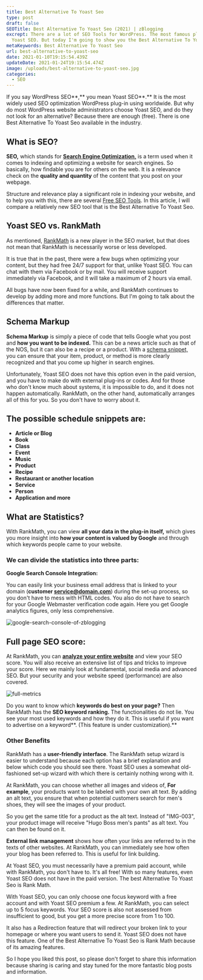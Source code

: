 ```yaml
---
title: Best Alternative To Yoast Seo
type: post
draft: false
SEOTitle: Best Alternative To Yoast Seo (2021) | zBlogging
excrept: There are a lot of SEO Tools for WordPress. The most famous plugin is
  Yoast SEO. But today I'm going to show you the Best Alternative To Yoast Seo.
metaKeywords: Best Alternative To Yoast Seo
url: best-alternative-to-yoast-seo
date: 2021-01-10T19:15:54.439Z
updateDate: 2021-01-24T19:15:54.474Z
image: /uploads/best-alternative-to-yoast-seo.jpg
categories:
  - SEO
---
```

If you say WordPress SEO**,** you mean Yoast SEO**.** It is the most widely used SEO optimization WordPress plug-in using worldwide. But why do most WordPress website administrators choose Yoast SEO, and do they not look for an alternative? Because there are enough (free). There is one Best Alternative To Yoast Seo available in the industry.

## What is SEO?

**SEO,** which stands for **[Search Engine Optimization,](https://zblogging.com/what-is-seo/)** is a term used when it comes to indexing and optimizing a website for search engines. So basically, how findable you are for others on the web. It is a relevance check on the **quality and quantity** of the content that you post on your webpage.

Structure and relevance play a significant role in indexing your website, and to help you with this, there are several [Free SEO Tools](https://zblogging.com/free-seo-tools-for-wordpress/). In this article, I will compare a relatively new SEO tool that is the Best Alternative To Yoast Seo.

## Yoast SEO vs. RankMath

As mentioned, [RankMath](https://rankmath.com/) is a new player in the SEO market, but that does not mean that RankMath is necessarily worse or less developed.

It is true that in the past, there were a few bugs when optimizing your content, but they had free 24/7 support for that, unlike Yoast SEO. You can chat with them via Facebook or by mail. You will receive support immediately via Facebook, and it will take a maximum of 2 hours via email.

All bugs have now been fixed for a while, and RankMath continues to develop by adding more and more functions. But I'm going to talk about the differences that matter.

## Schema Markup

**Schema Markup** is simply a piece of code that tells Google what you post and **how you want to be indexed.** This can be a news article such as that of the NOS, but it can also be a recipe or a product. With a [schema snippet,](https://developers.google.com/search/docs/guides/intro-structured-data) you can ensure that your item, product, or method is more clearly recognized and that you come up higher in search engines.

Unfortunately, Yoast SEO does not have this option even in the paid version, and you have to make do with external plug-ins or codes. And for those who don't know much about systems, it is impossible to do, and it does not happen automatically. RankMath, on the other hand, automatically arranges all of this for you. So you don't have to worry about it.

## The possible schedule snippets are:

* **Article or Blog**
* **Book**
* **Class**
* **Event**
* **Music**
* **Product**
* **Recipe**
* **Restaurant or another location**
* **Service**
* **Person**
* **Application and more**

## What are Statistics?

With RankMath, you can view **all your data in the plug-in itself,** which gives you more insight into **how your content is valued by Google** and through which keywords people came to your website.

### **We can divide the statistics into three parts:**

**Google Search Console Integration:**

You can easily link your business email address that is linked to your domain (**customer service@domain.com**) during the set-up process, so you don't have to mess with HTML codes. You also do not have to search for your Google Webmaster verification code again. Here you get Google analytics figures, only less comprehensive.

![google-search-console-of-zblogging](/uploads/google-search-console-of-zblogging.jpg "google-search-console-of-zblogging")

## **Full page SEO score:**

At RankMath, you can **[analyze your entire website](https://rankmath.com/tools/seo-analyzer/)** and view your SEO score. You will also receive an extensive list of tips and tricks to improve your score. Here we mainly look at fundamental, social media and advanced SEO. But your security and your website speed (performance) are also covered.

![full-metrics](/uploads/full-metrics.jpg "full-metrics")

Do you want to know which **keywords do best on your page?** Then RankMath has the **SEO keyword ranking.** The functionalities do not lie. You see your most used keywords and how they do it. This is useful if you want to advertise on a keyword**. (This feature is under customization).**

### Other Benefits

RankMath has a **user-friendly interface**. The RankMath setup wizard is easier to understand because each option has a brief explanation and below which code you should see there. Yoast SEO uses a somewhat old-fashioned set-up wizard with which there is certainly nothing wrong with it.

At RankMath, you can choose whether all images and videos of, **For example**, your products want to be labeled with your own alt text. By adding an alt text, you ensure that when potential customers search for men's shoes, they will see the images of your product.

So you get the same title for a product as the alt text. Instead of "IMG-003", your product image will receive "Hugo Boss men's pants" as alt text. You can then be found on it.

**External link management** shows how often your links are referred to in the texts of other websites. At RankMath, you can immediately see how often your blog has been referred to. This is useful for link building.

At Yoast SEO, you must necessarily have a premium paid account, while with RankMath, you don't have to. It's all free! With so many features, even Yoast SEO does not have in the paid version. The best Alternative To Yoast Seo is Rank Math.

With Yoast SEO, you can only choose one focus keyword with a free account and with Yoast SEO premium a few. At RankMath, you can select up to 5 focus keywords. Your SEO score is also not assessed from insufficient to good, but you get a more precise score from 1 to 100.

It also has a Redirection feature that will redirect your broken link to your homepage or where you want users to send it. Yoast SEO does not have this feature. One of the Best Alternative To Yoast Seo is Rank Math because of its amazing features.

So I hope you liked this post, so please don't forget to share this information because sharing is caring and stay tuned for the more fantastic blog posts and information.